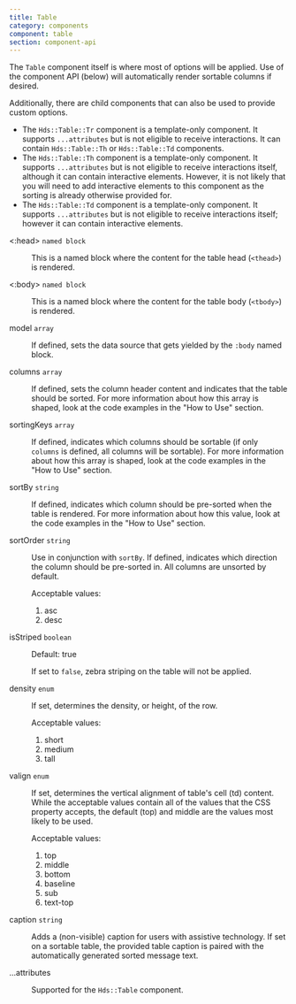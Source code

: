 ```yaml
---
title: Table
category: components
component: table
section: component-api
---
```


The `Table` component itself is where most of options will be applied. Use of the component API (below) will automatically render sortable columns if desired.

Additionally, there are child components that can also be used to provide custom options.

*   The `Hds::Table::Tr` component is a template-only component. It supports `...attributes` but is not eligible to receive interactions. It can contain `Hds::Table::Th` or `Hds::Table::Td` components.
*   The `Hds::Table::Th` component is a template-only component. It supports `...attributes` but is not eligible to receive interactions itself, although it can contain interactive elements. However, it is not likely that you will need to add interactive elements to this component as the sorting is already otherwise provided for.
*   The `Hds::Table::Td` component is a template-only component. It supports `...attributes` but is not eligible to receive interactions itself; however it can contain interactive elements.

<dl class="dummy-component-props" aria-labelledby="component-api-table"><dt>&lt;:head&gt; <code>named block</code></dt><dd><p>This is a named block where the content for the table head (<code>&lt;thead&gt;</code>) is rendered.</p></dd><dt>&lt;:body&gt; <code>named block</code></dt><dd><p>This is a named block where the content for the table body (<code>&lt;tbody&gt;</code>) is rendered.</p></dd><dt>model <code>array</code></dt><dd><p>If defined, sets the data source that gets yielded by the <code class="dummy-code">:body</code> named block.</p></dd><dt>columns <code>array</code></dt><dd><p>If defined, sets the column header content and indicates that the table should be sorted. For more information about how this array is shaped, look at the code examples in the "How to Use" section.</p></dd><dt>sortingKeys <code>array</code></dt><dd><p>If defined, indicates which columns should be sortable (if only <code class="dummy-code">columns</code> is defined, all columns will be sortable). For more information about how this array is shaped, look at the code examples in the "How to Use" section.</p></dd><dt>sortBy <code>string</code></dt><dd><p>If defined, indicates which column should be pre-sorted when the table is rendered. For more information about how this value, look at the code examples in the "How to Use" section.</p></dd><dt>sortOrder <code>string</code></dt><dd><p>Use in conjunction with <code class="dummy-code">sortBy</code>. If defined, indicates which direction the column should be pre-sorted in. All columns are unsorted by default.</p><p>Acceptable values:</p><ol><li class="default">asc</li><li>desc</li></ol></dd><dt>isStriped <code>boolean</code></dt><dd><p>Default: <span class="default">true</span></p><p>If set to <code class="dummy-code">false</code>, zebra striping on the table will not be applied.</p></dd><dt>density <code>enum</code></dt><dd><p>If set, determines the density, or height, of the row.</p><p>Acceptable values:</p><ol><li>short</li><li class="default">medium</li><li>tall</li></ol></dd><dt>valign <code>enum</code></dt><dd><p>If set, determines the vertical alignment of table's cell (td) content. While the acceptable values contain all of the values that the CSS property accepts, the default (top) and middle are the values most likely to be used.</p><p>Acceptable values:</p><ol><li class="default">top</li><li>middle</li><li>bottom</li><li>baseline</li><li>sub</li><li>text-top</li></ol></dd><dt>caption <code>string</code></dt><dd><p>Adds a (non-visible) caption for users with assistive technology. If set on a sortable table, the provided table caption is paired with the automatically generated sorted message text.</p></dd><dt>...attributes</dt><dd><p>Supported for the <code class="dummy-code">Hds::Table</code> component.</p></dd></dl>